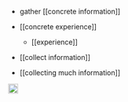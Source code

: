 
- gather [[concrete information]]
- [[concrete experience]]
    - [[experience]]

- [[collect information]]
- [[collecting much information]]

<img src='https://scrapbox.io/api/pages/nishio/en/icon' alt='en.icon' height="19.5"/>